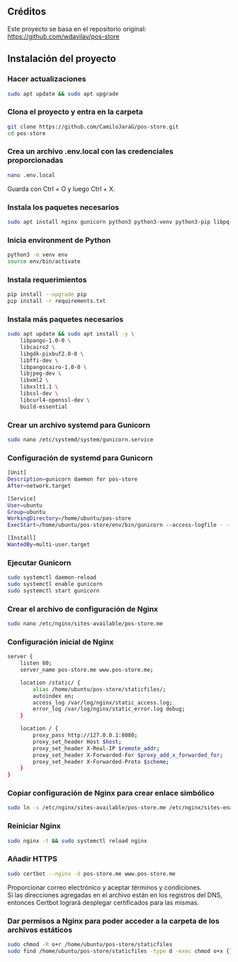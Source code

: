 ## Créditos
Este proyecto se basa en el repositorio original:  
https://github.com/wdavilav/pos-store

## Instalación del proyecto  
### Hacer actualizaciones
```bash
sudo apt update && sudo apt upgrade
```  
### Clona el proyecto y entra en la carpeta
```bash
git clone https://github.com/CamiloJaraG/pos-store.git
cd pos-store
```  
### Crea un archivo .env.local con las credenciales proporcionadas
```bash
nano .env.local
```
Guarda con Ctrl + O y luego Ctrl + X.  
### Instala los paquetes necesarios
```bash
sudo apt install nginx gunicorn python3 python3-venv python3-pip libpq-dev certbot python3-certbot-nginx

```  
### Inicia environment de Python
```bash
python3 -m venv env
source env/bin/activate
```
### Instala requerimientos
```bash
pip install --upgrade pip
pip install -r requirements.txt
```
### Instala más paquetes necesarios
```bash
sudo apt update && sudo apt install -y \
    libpango-1.0-0 \
    libcairo2 \
    libgdk-pixbuf2.0-0 \
    libffi-dev \
    libpangocairo-1.0-0 \
    libjpeg-dev \
    libxml2 \
    libxslt1.1 \
    libssl-dev \
    libcurl4-openssl-dev \
    build-essential

```
### Crear un archivo systemd para Gunicorn
```bash
sudo nano /etc/systemd/system/gunicorn.service
```  
### Configuración de systemd para Gunicorn
```bash
[Unit]
Description=gunicorn daemon for pos-store
After=network.target

[Service]
User=ubuntu
Group=ubuntu
WorkingDirectory=/home/ubuntu/pos-store
ExecStart=/home/ubuntu/pos-store/env/bin/gunicorn --access-logfile - --workers 3 --bind 127.0.0.1:8080 config.wsgi:application

[Install]
WantedBy=multi-user.target
```
### Ejecutar Gunicorn 
```bash
sudo systemctl daemon-reload
sudo systemctl enable gunicorn
sudo systemctl start gunicorn
```
### Crear el archivo de configuración de Nginx
```bash
sudo nano /etc/nginx/sites-available/pos-store.me
```
### Configuración inicial de Nginx
```bash
server {
    listen 80;
    server_name pos-store.me www.pos-store.me;

    location /static/ {
        alias /home/ubuntu/pos-store/staticfiles/;
        autoindex on;
        access_log /var/log/nginx/static_access.log;
        error_log /var/log/nginx/static_error.log debug;
    }

    location / {
        proxy_pass http://127.0.0.1:8080;
        proxy_set_header Host $host;
        proxy_set_header X-Real-IP $remote_addr;
        proxy_set_header X-Forwarded-For $proxy_add_x_forwarded_for;
        proxy_set_header X-Forwarded-Proto $scheme;
    }
}
```
### Copiar configuración de Nginx para crear enlace simbólico
```bash
sudo ln -s /etc/nginx/sites-available/pos-store.me /etc/nginx/sites-enabled/
```
### Reiniciar Nginx
```bash
sudo nginx -t && sudo systemctl reload nginx
```
### Añadir HTTPS
```bash
sudo certbot --nginx -d pos-store.me www.pos-store.me
```  
Proporcionar correo electrónico y aceptar términos y condiciones.  
Si las direcciones agregadas en el archivo están en los registros del DNS, entonces Certbot logrará desplegar certificados para las mismas.
### Dar permisos a Nginx para poder acceder a la carpeta de los archivos estáticos
```bash
sudo chmod -R o+r /home/ubuntu/pos-store/staticfiles
sudo find /home/ubuntu/pos-store/staticfiles -type d -exec chmod o+x {} \;
```
